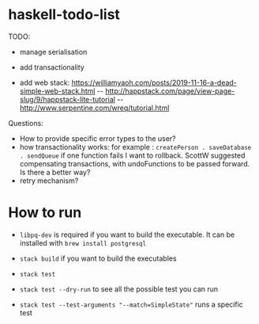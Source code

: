 # haskell-todo-list

TODO: 

- manage serialisation
- add transactionality

- add web stack: https://williamyaoh.com/posts/2019-11-16-a-dead-simple-web-stack.html
   -- http://happstack.com/page/view-page-slug/9/happstack-lite-tutorial
   -- http://www.serpentine.com/wreq/tutorial.html
   
Questions:

- How to provide specific error types to the user?
- how transactionality works: for example : `createPerson . saveDatabase . sendQueue`
    if one function fails I want to rollback. 
    ScottW suggested compensating transactions, with undoFunctions to be passed forward.
    Is there a better way?
- retry mechanism?


# How to run

- `libpq-dev` is required if you want to build the executable. It can be 
installed with `brew install postgresql`

- `stack build` if you want to build the executables

- `stack test` 

- `stack test --dry-run` to see all the possible test you can run

- `stack test --test-arguments "--match=SimpleState"` runs a specific test